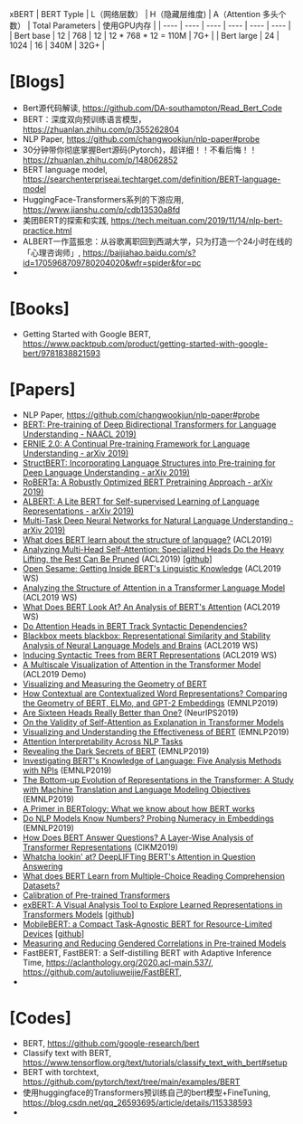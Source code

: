 xBERT
|  BERT Typle  | L（网络层数）  |  H（隐藏层维度)  | A（Attention 多头个数）  |  Total Parameters  | 使用GPU内存  |
|  ----  | ----  |  ----  | ----  |  ----  | ----  | 
| Bert base  | 12 |  768  | 12  |  12 * 768 * 12 = 110M  | 7G+  |
| Bert large  | 24 |  1024  | 16  |  340M  | 32G+  | 



# [Blogs]
+ Bert源代码解读, https://github.com/DA-southampton/Read_Bert_Code
+ BERT：深度双向预训练语言模型， https://zhuanlan.zhihu.com/p/355262804
+ NLP Paper, https://github.com/changwookjun/nlp-paper#probe
+ 30分钟带你彻底掌握Bert源码(Pytorch)，超详细！！不看后悔！！https://zhuanlan.zhihu.com/p/148062852
+ BERT language model, https://searchenterpriseai.techtarget.com/definition/BERT-language-model
+ HuggingFace-Transformers系列的下游应用, https://www.jianshu.com/p/cdb13530a8fd
+ 美团BERT的探索和实践, https://tech.meituan.com/2019/11/14/nlp-bert-practice.html
+ ALBERT一作蓝振忠：从谷歌离职回到西湖大学，只为打造一个24小时在线的「心理咨询师」, https://baijiahao.baidu.com/s?id=1705968709780204020&wfr=spider&for=pc
+ 

# [Books]
+ Getting Started with Google BERT, https://www.packtpub.com/product/getting-started-with-google-bert/9781838821593


# [Papers]
* NLP Paper, https://github.com/changwookjun/nlp-paper#probe
* [BERT: Pre-training of Deep Bidirectional Transformers for Language Understanding  - NAACL 2019)](https://arxiv.org/abs/1810.04805)  
* [ERNIE 2.0: A Continual Pre-training Framework for Language Understanding - arXiv 2019)](https://arxiv.org/abs/1907.12412)  
* [StructBERT: Incorporating Language Structures into Pre-training for Deep Language Understanding - arXiv 2019)](https://arxiv.org/abs/1908.04577)  
* [RoBERTa: A Robustly Optimized BERT Pretraining Approach  - arXiv 2019)](https://arxiv.org/abs/1907.11692)  
* [ALBERT: A Lite BERT for Self-supervised Learning of Language Representations  - arXiv 2019)](https://arxiv.org/abs/1909.11942)  
* [Multi-Task Deep Neural Networks for Natural Language Understanding  - arXiv 2019)](https://arxiv.org/abs/1901.11504)  
* [What does BERT learn about the structure of language?](https://hal.inria.fr/hal-02131630/document) (ACL2019)
* [Analyzing Multi-Head Self-Attention: Specialized Heads Do the Heavy Lifting, the Rest Can Be Pruned](https://arxiv.org/abs/1905.09418) (ACL2019) [[github](https://github.com/lena-voita/the-story-of-heads)]
* [Open Sesame: Getting Inside BERT's Linguistic Knowledge](https://arxiv.org/abs/1906.01698) (ACL2019 WS)
* [Analyzing the Structure of Attention in a Transformer Language Model](https://arxiv.org/abs/1906.04284) (ACL2019 WS)
* [What Does BERT Look At? An Analysis of BERT's Attention](https://arxiv.org/abs/1906.04341) (ACL2019 WS)
* [Do Attention Heads in BERT Track Syntactic Dependencies?](https://arxiv.org/abs/1911.12246)
* [Blackbox meets blackbox: Representational Similarity and Stability Analysis of Neural Language Models and Brains](https://arxiv.org/abs/1906.01539) (ACL2019 WS)
* [Inducing Syntactic Trees from BERT Representations](https://arxiv.org/abs/1906.11511) (ACL2019 WS)
* [A Multiscale Visualization of Attention in the Transformer Model](https://arxiv.org/abs/1906.05714) (ACL2019 Demo)
* [Visualizing and Measuring the Geometry of BERT](https://arxiv.org/abs/1906.02715)
* [How Contextual are Contextualized Word Representations? Comparing the Geometry of BERT, ELMo, and GPT-2 Embeddings](https://arxiv.org/abs/1909.00512) (EMNLP2019) 
* [Are Sixteen Heads Really Better than One?](https://arxiv.org/abs/1905.10650) (NeurIPS2019)
* [On the Validity of Self-Attention as Explanation in Transformer Models](https://arxiv.org/abs/1908.04211)
* [Visualizing and Understanding the Effectiveness of BERT](https://arxiv.org/abs/1908.05620) (EMNLP2019)
* [Attention Interpretability Across NLP Tasks](https://arxiv.org/abs/1909.11218)
* [Revealing the Dark Secrets of BERT](https://arxiv.org/abs/1908.08593) (EMNLP2019)
* [Investigating BERT's Knowledge of Language: Five Analysis Methods with NPIs](https://arxiv.org/abs/1909.02597) (EMNLP2019)
* [The Bottom-up Evolution of Representations in the Transformer: A Study with Machine Translation and Language Modeling Objectives](https://arxiv.org/abs/1909.01380) (EMNLP2019) 
* [A Primer in BERTology: What we know about how BERT works](https://arxiv.org/abs/2002.12327)
* [Do NLP Models Know Numbers? Probing Numeracy in Embeddings](https://arxiv.org/abs/1909.07940) (EMNLP2019)
* [How Does BERT Answer Questions? A Layer-Wise Analysis of Transformer Representations](https://arxiv.org/abs/1909.04925) (CIKM2019)
* [Whatcha lookin' at? DeepLIFTing BERT's Attention in Question Answering](https://arxiv.org/abs/1910.06431)
* [What does BERT Learn from Multiple-Choice Reading Comprehension Datasets?](https://arxiv.org/abs/1910.12391)
* [Calibration of Pre-trained Transformers](https://arxiv.org/abs/2003.07892)
* [exBERT: A Visual Analysis Tool to Explore Learned Representations in Transformers Models](https://arxiv.org/abs/1910.05276) [[github](https://github.com/bhoov/exbert)]  
* [MobileBERT: a Compact Task-Agnostic BERT for Resource-Limited Devices](https://arxiv.org/pdf/2004.02984.pdf) [[github](https://github.com/google-research/google-research/tree/master/mobilebert)]   
* [Measuring and Reducing Gendered Correlations in Pre-trained Models](https://arxiv.org/pdf/2010.06032.pdf)  
* FastBERT, FastBERT: a Self-distilling BERT with Adaptive Inference Time, https://aclanthology.org/2020.acl-main.537/, https://github.com/autoliuweijie/FastBERT, 
* 


# [Codes]
+ BERT, https://github.com/google-research/bert
+ Classify text with BERT, https://www.tensorflow.org/text/tutorials/classify_text_with_bert#setup
+ BERT with torchtext, https://github.com/pytorch/text/tree/main/examples/BERT
+ 使用huggingface的Transformers预训练自己的bert模型+FineTuning, https://blog.csdn.net/qq_26593695/article/details/115338593
+ 
